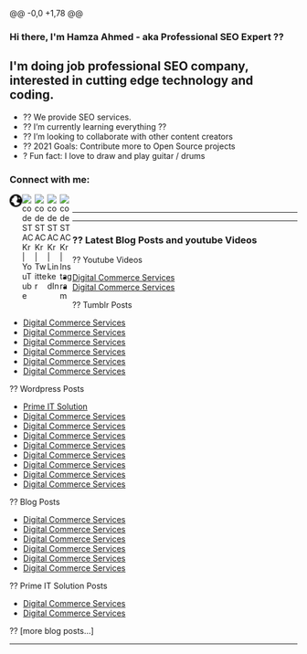 @@ -0,0 +1,78 @@
### Hi there, I'm Hamza Ahmed - aka Professional SEO Expert ??
## I'm doing job professional SEO company, interested in cutting edge technology and coding.

- ?? We provide SEO services.
- ?? I’m currently learning everything ??
- ?? I’m looking to collaborate with other content creators
- ?? 2021 Goals: Contribute more to Open Source projects
- ? Fun fact: I love to draw and play guitar / drums


### Connect with me:

[<img align="left" alt="codeSTACKr.com" width="22px" src="https://raw.githubusercontent.com/iconic/open-iconic/master/svg/globe.svg" />][website]
[<img align="left" alt="codeSTACKr | YouTube" width="22px" src="https://cdn.jsdelivr.net/npm/simple-icons@v3/icons/youtube.svg" />][youtube]
[<img align="left" alt="codeSTACKr | Twitter" width="22px" src="https://cdn.jsdelivr.net/npm/simple-icons@v3/icons/twitter.svg" />][twitter]
[<img align="left" alt="codeSTACKr | LinkedIn" width="22px" src="https://cdn.jsdelivr.net/npm/simple-icons@v3/icons/linkedin.svg" />][linkedin]
[<img align="left" alt="codeSTACKr | Instagram" width="22px" src="https://cdn.jsdelivr.net/npm/simple-icons@v3/icons/instagram.svg" />][instagram]

<br/>

---

---

### ?? Latest Blog Posts and youtube Videos

<!-- BLOG-POST-LIST:START -->
?? Youtube Videos
- [Digital Commerce Services](https://www.youtube.com/watch?v=LtKB2TGSPK8)
- [Digital Commerce Services](https://www.youtube.com/watch?v=43B9_V3PE0Q&t=131s)

?? Tumblr Posts
- [Digital Commerce Services](https://primeit.tumblr.com/)
- [Digital Commerce Services](https://primeit.tumblr.com/post/697084909011009536/digital-commerce-services)
- [Digital Commerce Services](https://primeit.tumblr.com/post/696611631661285376/digital-commerce-services)
- [Digital Commerce Services](https://primeit.tumblr.com/post/696521181208117248/content-writing-for-seo)
- [Digital Commerce Services](https://primeit.tumblr.com/post/696166462994448384/digital-marketing-services-make-your-business)
- [Digital Commerce Services](https://primeit.tumblr.com/post/695996395192188928/what-is-digital-commerce-how-we-can-earn-through)


?? Wordpress Posts
- [Prime IT Solution](https://primeitsolutionusa.wordpress.com/)
- [Digital Commerce Services](https://primeitsolutionusa.wordpress.com/2022/10/03/digital-marketings-services-ecommerce-marketing-services/)
- [Digital Commerce Services](https://primeitsolutionusa.wordpress.com/2022/09/28/digital-commerce-services-2/)
- [Digital Commerce Services](https://primeitsolutionusa.wordpress.com/2022/09/28/digital-commerce-services/)
- [Digital Commerce Services](https://primeitsolutionusa.wordpress.com/2022/09/27/content-writing-service-assignment-writing-service/)
- [Digital Commerce Services](https://primeitsolutionusa.wordpress.com/2022/09/23/facebook-marketing-services-usa-usa-top-marketing-agency-prime-it-solution/)
- [Digital Commerce Services](https://primeitsolutionusa.wordpress.com/2022/09/23/social-media-marketing-make-your-business-as-a-brand/)
- [Digital Commerce Services](https://primeitsolutionusa.wordpress.com/2022/09/21/what-is-social-media-marketing/)
- [Digital Commerce Services](https://primeitsolutionusa.wordpress.com/2022/09/21/ecommerce-development-services-usa-top-marketing-agency/)

?? Blog Posts
- [Digital Commerce Services](https://primeitsolutionusa.blogspot.com/)
- [Digital Commerce Services](https://primeitsolutionusa.blogspot.com/2022/10/digital-marketings-services-ecommerce.html)
- [Digital Commerce Services](https://primeitsolutionusa.blogspot.com/2022/09/Digital%20Commerce%20Services.html)
- [Digital Commerce Services](https://primeitsolutionusa.blogspot.com/2022/09/content-writing-service-assignment.html)
- [Digital Commerce Services](https://primeitsolutionusa.blogspot.com/2022/09/blog-post.html)
- [Digital Commerce Services](https://primeitsolutionusa.blogspot.com/2022/09/ecommerce-development-services-usa-top.html)

?? Prime IT Solution Posts
- [Digital Commerce Services](https://primeitsolution.us/Digital-Commerce-Services)
- [Digital Commerce Services](https://primeitsolution.us/)


<!-- BLOG-POST-LIST:END -->


?? [more blog posts...]


---


[website]: https://primeitsolution.us/Digital-Commerce-Services
[twitter]: https://twitter.com/PrimeITSolusa
[youtube]: https://www.youtube.com/channel/UCnugB1sjZmeG-YSxTP0rGRw
[instagram]: https://www.instagram.com/primeitsolutionpk/
[linkedin]: https://www.linkedin.com/in/prime-it-solution-601770252/
